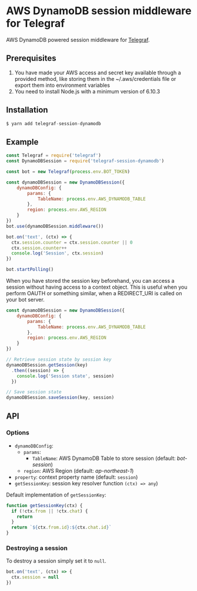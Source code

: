 # AWS DynamoDB session middleware for Telegraf

AWS DynamoDB powered session middleware for [Telegraf](https://github.com/telegraf/telegraf).

## Prerequisites

1. You have made your AWS access and secret key available through a provided method, like storing them in the ~/.aws/credentials file or export them into environment variables
2. You need to install Node.js  with a minimum version of 6.10.3 

## Installation

```js
$ yarn add telegraf-session-dynamodb
```

## Example

```js
const Telegraf = require('telegraf')
const DynamoDBSession = require('telegraf-session-dynamodb')

const bot = new Telegraf(process.env.BOT_TOKEN)

const dynamoDBSession = new DynamoDBSession({
    dynamoDBConfig: {
        params: {
            TableName: process.env.AWS_DYNAMODB_TABLE
        },
        region: process.env.AWS_REGION
    }
})
bot.use(dynamoDBSession.middleware())

bot.on('text', (ctx) => {
  ctx.session.counter = ctx.session.counter || 0
  ctx.session.counter++
  console.log('Session', ctx.session)
})

bot.startPolling()
```

When you have stored the session key beforehand, you can access a
session without having access to a context object. This is useful when
you perform OAUTH or something similar, when a REDIRECT_URI is called
on your bot server.

```js
const dynamoDBSession = new DynamoDBSession({
    dynamoDBConfig: {
        params: {
            TableName: process.env.AWS_DYNAMODB_TABLE
        },
        region: process.env.AWS_REGION
    }
})

// Retrieve session state by session key
dynamoDBSession.getSession(key)
  .then((session) => {
    console.log('Session state', session)
  })

// Save session state
dynamoDBSession.saveSession(key, session)
```

## API

### Options

* `dynamoDBConfig`:
  * `params`: 
    * `TableName`: AWS DynamoDB Table to store session (default: *bot-session*)
  * `region`: AWS Region (default: *ap-northeast-1*)
* `property`: context property name (default: `session`)
* `getSessionKey`: session key resolver function `(ctx) => any`)

Default implementation of `getSessionKey`:

```js
function getSessionKey(ctx) {
  if (!ctx.from || !ctx.chat) {
    return
  }
  return `${ctx.from.id}:${ctx.chat.id}`
}
```

### Destroying a session

To destroy a session simply set it to `null`.

```js
bot.on('text', (ctx) => {
  ctx.session = null
})

```